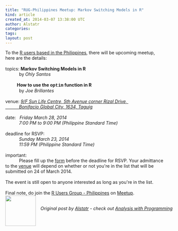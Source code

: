 ```yaml
---
title: "RUG-Philippines Meetup: Markov Switching Models in R"
kind: article
created_at: 2014-03-07 13:38:00 UTC
author: Alstatr
categories: 
tags: 
layout: post
---
```

<div dir="ltr" style="text-align: left;" trbidi="on">To the <a href="http://www.meetup.com/R-Users-Group-Philippines/" target="_blank">R users based in the Philippines</a>, there will be upcoming meetup, here are the details:<br /><br />topics: <b>Markov Switching Models in R</b><br />&nbsp; &nbsp;&nbsp;&nbsp;&nbsp;&nbsp;&nbsp; &nbsp; by<b> </b><i>Ohly Santos</i><br /><br /><b>&nbsp; &nbsp; &nbsp; &nbsp; &nbsp;&nbsp; How to use the <span style="font-family: &quot;Courier New&quot;,Courier,monospace;">optim</span> function in R</b><i> </i><br />&nbsp;&nbsp;&nbsp;&nbsp;&nbsp;&nbsp;&nbsp;&nbsp;&nbsp;&nbsp; by <i>Joe Brillantes</i><br /><br />venue: <a href="https://maps.google.com/maps?f=d&amp;hl=en&amp;saddr=&amp;daddr=14.547684,121.046190" target="_blank"><i>9/F Sun Life Centre, 5th Avenue corner Rizal Drive,&nbsp;</i></a><br /><a href="https://maps.google.com/maps?f=d&amp;hl=en&amp;saddr=&amp;daddr=14.547684,121.046190" target="_blank"><i>&nbsp;&nbsp;&nbsp;&nbsp;&nbsp;&nbsp;&nbsp;&nbsp;&nbsp;&nbsp; Bonifacio Global City, 1634, Taguig</i></a><br /><br />date:<i>&nbsp;&nbsp; </i><i>Friday March 28, 2014</i><br /><i>&nbsp;&nbsp;&nbsp;&nbsp;&nbsp;&nbsp;&nbsp;&nbsp;&nbsp;&nbsp; 7:00 PM to 9:00 PM (Philippine Standard Time)</i><br /><i></i><br />deadline for RSVP:<br />&nbsp;&nbsp;&nbsp;&nbsp;&nbsp;&nbsp;&nbsp;&nbsp;&nbsp;&nbsp; <i>Sunday March 23, 2014</i><br /><i>&nbsp; &nbsp; &nbsp; &nbsp; &nbsp;&nbsp; 11:59 PM (Philippine Standard Time)</i><br /><br />important:<br />&nbsp;&nbsp;&nbsp;&nbsp;&nbsp;&nbsp;&nbsp;&nbsp;&nbsp;&nbsp; Please fill up the <a href="https://docs.google.com/forms/d/1Gpo-hshBfMtkTI7Lz7arQB-w1S26I20vEq-q4zjPgGA/viewform" target="_blank">form</a> before the deadline for RSVP. Your admittance  to the <a href="https://maps.google.com/maps?f=d&amp;hl=en&amp;saddr=&amp;daddr=14.547684,121.046190" target="_blank">venue</a> will depend on whether or not you're in the list that will be submitted on 24 of March 2014.<br /><br />The event is still open to anyone interested as long as you're in the list.<br /><br />Final note, do join the <a href="http://www.meetup.com/R-Users-Group-Philippines/" target="_blank">R Users Group - Philippines</a> on <a href="http://www.meetup.com/" target="_blank">Meetup</a>.</div><div class="author">
  <img src="" style="width: 96px; height: 96;">
  <span style="position: absolute; padding: 32px 15px;">
    <i>Original post by <a href="http://twitter.com/">Alstatr</a> - check out <a href="http://alstatr.blogspot.com/">Analysis with Programming</a></i>
  </span>
</div>
